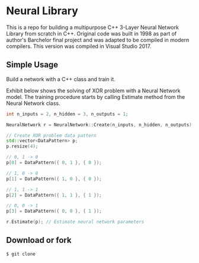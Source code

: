 # Neural Library

This is a repo for building a multipurpose C++ 3-Layer Neural Network Library from scratch in C++. Original code was built in 1998 as part of author's Barchelor final project and was adapted to be compiled in modern compilers. 
This version was compiled in Visual Studio 2017.

## Simple Usage

Build a network with a C++ class and train it.

Exhibit below shows the solving of XOR problem with a Neural Network model.
The training procedure starts by calling Estimate method from the Neural Network class.

```C++
int n_inputs = 2, n_hidden = 3, n_outputs = 1;

NeuralNetwork r = NeuralNetwork::Create(n_inputs, n_hidden, n_outputs);

// Create XOR problem data pattern
std::vector<DataPattern> p;
p.resize(4);

// 0, 1 -> 0
p[0] = DataPattern({ 0, 1 }, { 0 });

// 1, 0 -> 0
p[1] = DataPattern({ 1, 0 }, { 0 });

// 1, 1 -> 1
p[2] = DataPattern({ 1, 1 }, { 1 });

// 0, 0 -> 1
p[3] = DataPattern({ 0, 0 }, { 1 });

r.Estimate(p); // Estimate neural network parameters
```

## Download or fork
```
$ git clone 
```

